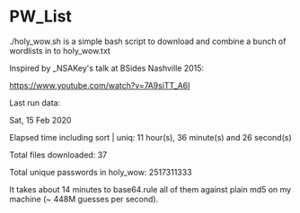 # PW_List

./holy_wow.sh is a simple bash script to download
and combine a bunch of wordlists in to holy_wow.txt


Inspired by _NSAKey's talk at BSides Nashville 2015: 

https://www.youtube.com/watch?v=7A9siTT_A6I 


Last run data:

Sat, 15 Feb 2020

Elapsed time including sort | uniq: 11 hour(s), 36 minute(s) and 26 second(s)

Total files downloaded: 37

Total unique passwords in holy_wow: 2517311333




It takes about 14 minutes to base64.rule all of them against plain md5
on my machine (~ 448M guesses per second).
